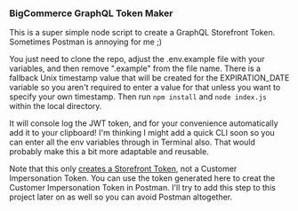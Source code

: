 ### BigCommerce GraphQL Token Maker

This is a super simple node script to create a GraphQL Storefront Token. Sometimes Postman is annoying for me ;) 

You just need to clone the repo, adjust the .env.example file with your variables, and then remove ".example" from the file name. There is a fallback Unix timestamp value that will be created for the EXPIRATION_DATE variable so you aren't required to enter a value for that unless you want to specify your own timestamp. Then run `npm install` and `node index.js` within the local directory.

It will console log the JWT token, and for your convenience automatically add it to your clipboard! I'm thinking I might add a quick CLI soon so you can enter all the env variables through in Terminal also. That would probably make this a bit more adaptable and reusable.

Note that this only [creates a Storefront Token](https://developer.bigcommerce.com/docs/rest-authentication/tokens#create-a-token), not a Customer Impersonation Token. You can use the token generated here to creat the Customer Impersonation Token in Postman. I'll try to add this step to this project later on as well so you can avoid Postman altogether.
